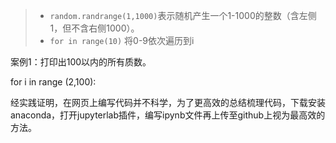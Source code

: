 > - `random.randrange(1,1000)`表示随机产生一个1-1000的整数（含左侧1，但不含右侧1000）。
> - `for in range(10)`  将0-9依次遍历到i

案例1：打印出100以内的所有质数。


for i in range (2,100):

经实践证明，在网页上编写代码并不科学，为了更高效的总结梳理代码，下载安装anaconda，打开jupyterlab插件，编写ipynb文件再上传至github上视为最高效的方法。
